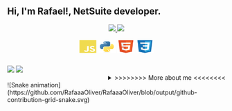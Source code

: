 ## Hi, I'm Rafael!, NetSuite developer.
<div align="center" flex = "auto">
  <a href="https://github.com/RafaaaOliver"> 
  <img height="160em" src="https://github-readme-stats.vercel.app/api?username=RafaaaOliver&show_icons=true&theme=tokyonight&include_all_commits=true&count_private=true"/>
  <img height="160em" src="https://github-readme-stats.vercel.app/api/top-langs/?username=RafaaaOliver&layout=compact&langs_count=7&theme=tokyonight"/> </a>
</div>
  

  
<div style="display: inline_block" align="center"><br>
  <img align="center" alt="Rafael-Js" height="30" width="40" src="https://raw.githubusercontent.com/devicons/devicon/master/icons/javascript/javascript-plain.svg">
  <img align="center" alt="Rafael-Python" height="30" width="40" src="https://raw.githubusercontent.com/devicons/devicon/master/icons/python/python-original.svg">
  <img align="center" alt="Rafael-HTML" height="30" width="40" src="https://raw.githubusercontent.com/devicons/devicon/master/icons/html5/html5-original.svg">
  <img align="center" alt="Rafael-CSS" height="30" width="40" src="https://raw.githubusercontent.com/devicons/devicon/master/icons/css3/css3-original.svg">
</div>

##
 
<div> 
  <a href = "mailto:rafaellstos2002@hotmail.com"><img src="https://img.shields.io/badge/Microsoft_Outlook-0078D4?style=for-the-badge&logo=microsoft-outlook&logoColor=white" target="_blank"></a>
  <a href="https://www.linkedin.com/in/rafael-oliveira-santos20/" target="_blank"><img src="https://img.shields.io/badge/-LinkedIn-%230077B5?style=for-the-badge&logo=linkedin&logoColor=white" target="_blank"></a> 


  <details>
    <summary align="right"> >>>>>>>> More about me <<<<<<<< </summary>
  <div align="left">
  
  ``` js
  const Rafs = {
      personal: {
          fullName: 'Rafael Oliveira',
          birthDate: '29-01-2002',
          pronouns: 'he' | 'his',
          interests: ['music', 'games', 'language learning', 'anime'],
          motivation: [
              'Help improving diversity and inclusion',
              'Making life easier and smarter through tech',
          ],
      },
      technical: {
          technologies: {
              frontEnd: {
                  Javascript: ['Vanilla JS'],
                  HTML: ['HTML5', 'Semantic HTML'],
                  CSS: ['Flexbox', 'Styled-components'],
              },
              backEnd: {
                  Javascript: ['Node.js'],
                  python: ['Flask', 'Class', 'Object notation'],
                  SQLServer: ['DDL', 'DML', 'Subquery', 'Functions']
              },
          },
      }
  }
  ```
    </div>
  </details>
</div>
   ![Snake animation](https://github.com/RafaaaOliver/RafaaaOliver/blob/output/github-contribution-grid-snake.svg)